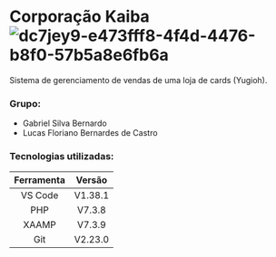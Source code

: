 # Corporação Kaiba ![dc7jey9-e473fff8-4f4d-4476-b8f0-57b5a8e6fb6a](https://user-images.githubusercontent.com/35871639/66340707-26c03e80-e91c-11e9-8289-c884c755a095.png)

Sistema de gerenciamento de vendas de uma loja de cards (Yugioh).

<h3>Grupo:</h3>

- Gabriel Silva Bernardo
- Lucas Floriano Bernardes de Castro

<h3> Tecnologias utilizadas: </h3>

Ferramenta | Versão
:-------: | :------:
VS Code   | V1.38.1
PHP       | V7.3.8
XAAMP    | V7.3.9
Git      |V2.23.0

